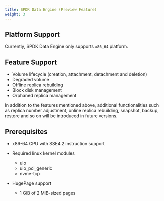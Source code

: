 ```yaml
---
title: SPDK Data Engine (Preview Feature)
weight: 3
---
```


## Platform Support

Currently, SPDK Data Engine only supports `x86_64` platform.

## Feature Support

- Volume lifecycle (creation, attachment, detachment and deletion)
- Degraded volume
- Offline replica rebuilding
- Block disk management
- Orphaned replica management

In addition to the features mentioned above, additional functionalities such as replica number adjustment, online replica rebuilding, snapshot, backup, restore and so on will be introduced in future versions.

## Prerequisites

- x86-64 CPU with SSE4.2 instruction support

- Required linux kernel modules
  - uio
  - uio_pci_generic
  - nvme-tcp

- HugePage support
  - 1 GiB of 2 MiB-sized pages